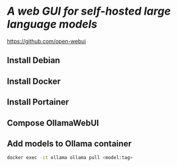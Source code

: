 # *A web GUI for self-hosted large language models*
https://github.com/open-webui
## Install Debian
## Install Docker
## Install Portainer
## Compose OllamaWebUI
## Add models to Ollama container
```sh
docker exec -it ollama ollama pull <model:tag>
```
